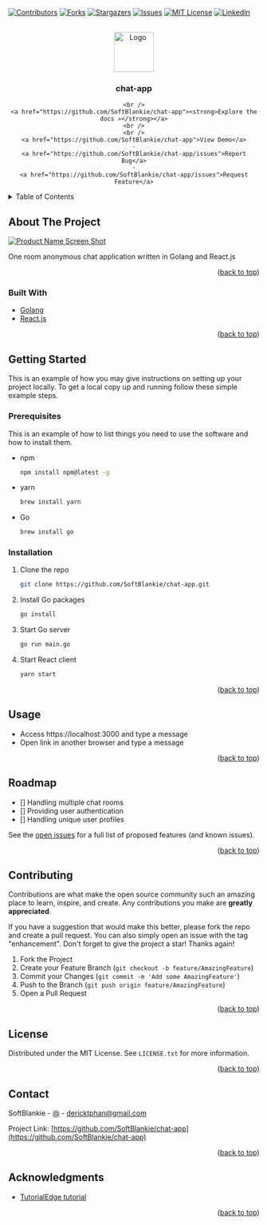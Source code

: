 <div id="top"></div>
<!--
*** Thanks for checking out the Best-README-Template. If you have a suggestion
*** that would make this better, please fork the repo and create a pull request
*** or simply open an issue with the tag "enhancement".
*** Don't forget to give the project a star!
*** Thanks again! Now go create something AMAZING! :D
-->



<!-- PROJECT SHIELDS -->
<!--
*** I'm using markdown "reference style" links for readability.
*** Reference links are enclosed in brackets [ ] instead of parentheses ( ).
*** See the bottom of this document for the declaration of the reference variables
*** for contributors-url, forks-url, etc. This is an optional, concise syntax you may use.
*** https://www.markdownguide.org/basic-syntax/#reference-style-links
-->
[![Contributors][contributors-shield]][contributors-url]
[![Forks][forks-shield]][forks-url]
[![Stargazers][stars-shield]][stars-url]
[![Issues][issues-shield]][issues-url]
[![MIT License][license-shield]][license-url]
[![LinkedIn][linkedin-shield]][linkedin-url]



<!-- PROJECT LOGO -->
<br />
<div align="center">
  <a href="https://github.com/SoftBlankie/chat-app">
    <img src="images/logo.png" alt="Logo" width="80" height="80">
  </a>

<h3 align="center">chat-app</h3>

  <p align="center">
    
    <br />
    <a href="https://github.com/SoftBlankie/chat-app"><strong>Explore the docs »</strong></a>
    <br />
    <br />
    <a href="https://github.com/SoftBlankie/chat-app">View Demo</a>
    ·
    <a href="https://github.com/SoftBlankie/chat-app/issues">Report Bug</a>
    ·
    <a href="https://github.com/SoftBlankie/chat-app/issues">Request Feature</a>
  </p>
</div>



<!-- TABLE OF CONTENTS -->
<details>
  <summary>Table of Contents</summary>
  <ol>
    <li>
      <a href="#about-the-project">About The Project</a>
      <ul>
        <li><a href="#built-with">Built With</a></li>
      </ul>
    </li>
    <li>
      <a href="#getting-started">Getting Started</a>
      <ul>
        <li><a href="#prerequisites">Prerequisites</a></li>
        <li><a href="#installation">Installation</a></li>
      </ul>
    </li>
    <li><a href="#usage">Usage</a></li>
    <li><a href="#roadmap">Roadmap</a></li>
    <li><a href="#contributing">Contributing</a></li>
    <li><a href="#license">License</a></li>
    <li><a href="#contact">Contact</a></li>
    <li><a href="#acknowledgments">Acknowledgments</a></li>
  </ol>
</details>



<!-- ABOUT THE PROJECT -->
## About The Project

[![Product Name Screen Shot][product-screenshot]](https://example.com)

One room anonymous chat application written in Golang and React.js

<p align="right">(<a href="#top">back to top</a>)</p>



### Built With

* [Golang](https://go.dev/)
* [React.js](https://reactjs.org/)

<p align="right">(<a href="#top">back to top</a>)</p>



<!-- GETTING STARTED -->
## Getting Started

This is an example of how you may give instructions on setting up your project locally.
To get a local copy up and running follow these simple example steps.

### Prerequisites

This is an example of how to list things you need to use the software and how to install them.
* npm
  ```sh
  npm install npm@latest -g
  ```
* yarn
  ```sh
  brew install yarn
  ```
* Go
  ```sh
  brew install go
  ```

### Installation

1. Clone the repo
   ```sh
   git clone https://github.com/SoftBlankie/chat-app.git
   ```
2. Install Go packages
   ```sh
   go install
   ```
3. Start Go server
   ```sh
   go run main.go
   ```
4. Start React client
   ```sh
   yarn start
   ```

<p align="right">(<a href="#top">back to top</a>)</p>



<!-- USAGE EXAMPLES -->
## Usage

- Access https://localhost:3000 and type a message
- Open link in another browser and type a message

<p align="right">(<a href="#top">back to top</a>)</p>



<!-- ROADMAP -->
## Roadmap

- [] Handling multiple chat rooms
- [] Providing user authentication
- [] Handling unique user profiles

See the [open issues](https://github.com/SoftBlankie/chat-app/issues) for a full list of proposed features (and known issues).

<p align="right">(<a href="#top">back to top</a>)</p>



<!-- CONTRIBUTING -->
## Contributing

Contributions are what make the open source community such an amazing place to learn, inspire, and create. Any contributions you make are **greatly appreciated**.

If you have a suggestion that would make this better, please fork the repo and create a pull request. You can also simply open an issue with the tag "enhancement".
Don't forget to give the project a star! Thanks again!

1. Fork the Project
2. Create your Feature Branch (`git checkout -b feature/AmazingFeature`)
3. Commit your Changes (`git commit -m 'Add some AmazingFeature'`)
4. Push to the Branch (`git push origin feature/AmazingFeature`)
5. Open a Pull Request

<p align="right">(<a href="#top">back to top</a>)</p>



<!-- LICENSE -->
## License

Distributed under the MIT License. See `LICENSE.txt` for more information.

<p align="right">(<a href="#top">back to top</a>)</p>



<!-- CONTACT -->
## Contact

SoftBlankie - [@](https://twitter.com/) - dericktphan@gmail.com

Project Link: [https://github.com/SoftBlankie/chat-app](https://github.com/SoftBlankie/chat-app)

<p align="right">(<a href="#top">back to top</a>)</p>



<!-- ACKNOWLEDGMENTS -->
## Acknowledgments

* [TutorialEdge tutorial](https://tutorialedge.net/projects/chat-system-in-go-and-react/)

<p align="right">(<a href="#top">back to top</a>)</p>



<!-- MARKDOWN LINKS & IMAGES -->
<!-- https://www.markdownguide.org/basic-syntax/#reference-style-links -->
[contributors-shield]: https://img.shields.io/github/contributors/SoftBlankie/chat-app.svg?style=for-the-badge
[contributors-url]: https://github.com/SoftBlankie/chat-app/graphs/contributors
[forks-shield]: https://img.shields.io/github/forks/SoftBlankie/chat-app.svg?style=for-the-badge
[forks-url]: https://github.com/SoftBlankie/chat-app/network/members
[stars-shield]: https://img.shields.io/github/stars/SoftBlankie/chat-app.svg?style=for-the-badge
[stars-url]: https://github.com/SoftBlankie/chat-app/stargazers
[issues-shield]: https://img.shields.io/github/issues/SoftBlankie/chat-app.svg?style=for-the-badge
[issues-url]: https://github.com/SoftBlankie/chat-app/issues
[license-shield]: https://img.shields.io/github/license/SoftBlankie/chat-app.svg?style=for-the-badge
[license-url]: https://github.com/SoftBlankie/chat-app/blob/master/LICENSE.txt
[linkedin-shield]: https://img.shields.io/badge/-LinkedIn-black.svg?style=for-the-badge&logo=linkedin&colorB=555
[linkedin-url]: https://linkedin.com/in/derick-phan-7b6b0116b
[product-screenshot]: images/screenshot.png
